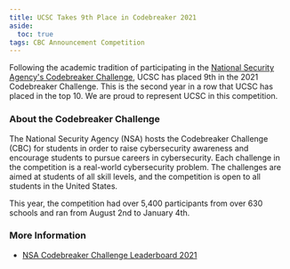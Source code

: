 ```yaml
---
title: UCSC Takes 9th Place in Codebreaker 2021
aside:
  toc: true
tags: CBC Announcement Competition
---
```


Following the academic tradition of participating in the [National Security Agency's Codebreaker Challenge](https://nsa-codebreaker.org/home), UCSC has placed 9th in the 2021 Codebreaker Challenge. This is the second year in a row that UCSC has placed in the top 10. We are proud to represent UCSC in this competition.

### About the Codebreaker Challenge
The National Security Agency (NSA) hosts the Codebreaker Challenge (CBC) for students in order to raise cybersecurity awareness and encourage students to pursue careers in cybersecurity. Each challenge in the competition is a real-world cybersecurity problem. The challenges are aimed at students of all skill levels, and the competition is open to all students in the United States.

This year, the competition had over 5,400 participants from over 630 schools and ran from August 2nd to January 4th.

### More Information
- [NSA Codebreaker Challenge Leaderboard 2021](https://nsa-codebreaker.org/leaderboard_2021)